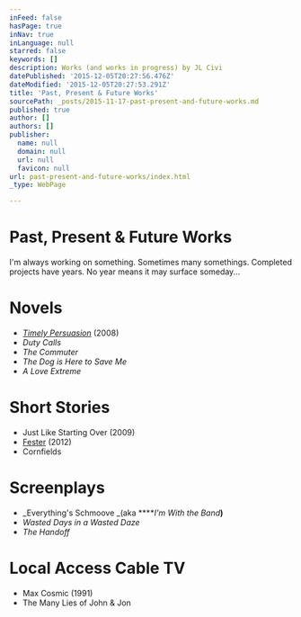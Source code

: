 ```yaml
---
inFeed: false
hasPage: true
inNav: true
inLanguage: null
starred: false
keywords: []
description: Works (and works in progress) by JL Civi
datePublished: '2015-12-05T20:27:56.476Z'
dateModified: '2015-12-05T20:27:53.291Z'
title: 'Past, Present & Future Works'
sourcePath: _posts/2015-11-17-past-present-and-future-works.md
published: true
author: []
authors: []
publisher:
  name: null
  domain: null
  url: null
  favicon: null
url: past-present-and-future-works/index.html
_type: WebPage

---
```

# Past, Present & Future Works

I'm always working on something.  Sometimes many somethings.  Completed projects have years. No year means it may surface someday...

# **Novels**

* _[Timely Persuasion][0]_ (2008)
* _Duty Calls_
* _The Commuter_
* _The Dog is Here to Save Me_
* _A Love Extreme_

# **Short Stories**

* Just Like Starting Over (2009)
* [Fester][1] (2012)
* Cornfields

# **Screenplays**

* _Everything's Schmoove _(aka ****_I'm With the Band_**)**
* _Wasted Days in a Wasted Daze_
* _The Handoff_

# **Local Access Cable TV**

* Max Cosmic (1991)
* The Many Lies of John & Jon

[0]: http://www.amazon.com/Timely-Persuasion-Jacob-LaCivita-ebook/dp/B0026ZOVHU/
[1]: http://www.amazon.com/Fester-Jacob-LaCivita-ebook/dp/B00E332OY0